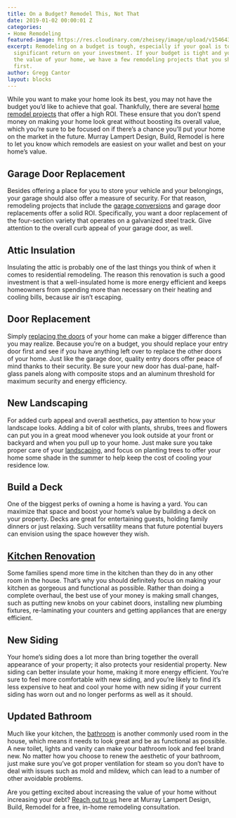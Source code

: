 ```yaml
---
title: On a Budget? Remodel This, Not That
date: 2019-01-02 00:00:01 Z
categories:
- Home Remodeling
featured-image: https://res.cloudinary.com/zheisey/image/upload/v1546439003/murray-lampert/misc/on-a-budget.jpg
excerpt: Remodeling on a budget is tough, especially if your goal is to realize a
  significant return on your investment. If your budget is tight and you want to increase
  the value of your home, we have a few remodeling projects that you should look to
  first.
author: Gregg Cantor
layout: blocks
---
```


While you want to make your home look its best, you may not have the budget you’d like to achieve that goal. Thankfully, there are several [home remodel projects](/san-diego-remodel-project-gallery) that offer a high ROI. These ensure that you don’t spend money on making your home look great without boosting its overall value, which you’re sure to be focused on if there’s a chance you’ll put your home on the market in the future. Murray Lampert Design, Build, Remodel is here to let you know which remodels are easiest on your wallet and best on your home’s value.

## Garage Door Replacement

Besides offering a place for you to store your vehicle and your belongings, your garage should also offer a measure of security. For that reason, remodeling projects that include the [garage conversions](/10-things-you-should-consider-when-converting-your-garage/) and garage door replacements offer a solid ROI. Specifically, you want a door replacement of the four-section variety that operates on a galvanized steel track. Give attention to the overall curb appeal of your garage door, as well.

## Attic Insulation

Insulating the attic is probably one of the last things you think of when it comes to residential remodeling. The reason this renovation is such a good investment is that a well-insulated home is more energy efficient and keeps homeowners from spending more than necessary on their heating and cooling bills, because air isn’t escaping.

## Door Replacement

Simply [replacing the doors](/infographic-whats-in-a-door-everything-you-need-to-know-to-pick-the-right-one/) of your home can make a bigger difference than you may realize. Because you’re on a budget, you should replace your entry door first and see if you have anything left over to replace the other doors of your home. Just like the garage door, quality entry doors offer peace of mind thanks to their security. Be sure your new door has dual-pane, half-glass panels along with composite stops and an aluminum threshold for maximum security and energy efficiency.

## New Landscaping

For added curb appeal and overall aesthetics, pay attention to how your landscape looks. Adding a bit of color with plants, shrubs, trees and flowers can put you in a great mood whenever you look outside at your front or backyard and when you pull up to your home. Just make sure you take proper care of your [landscaping](/brighten-up-your-yard-with-these-9-fall-landscaping-ideas/), and focus on planting trees to offer your home some shade in the summer to help keep the cost of cooling your residence low.

## Build a Deck

One of the biggest perks of owning a home is having a yard. You can maximize that space and boost your home’s value by building a deck on your property. Decks are great for entertaining guests, holding family dinners or just relaxing. Such versatility means that future potential buyers can envision using the space however they wish.

## [Kitchen Renovation](/san-diego-kitchen-remodeling-services)

Some families spend more time in the kitchen than they do in any other room in the house. That’s why you should definitely focus on making your kitchen as gorgeous and functional as possible. Rather than doing a complete overhaul, the best use of your money is making small changes, such as putting new knobs on your cabinet doors, installing new plumbing fixtures, re-laminating your counters and getting appliances that are energy efficient.

## New Siding

Your home’s siding does a lot more than bring together the overall appearance of your property; it also protects your residential property. New siding can better insulate your home, making it more energy efficient. You’re sure to feel more comfortable with new siding, and you’re likely to find it’s less expensive to heat and cool your home with new siding if your current siding has worn out and no longer performs as well as it should.

## Updated Bathroom

Much like your kitchen, the [bathroom](/san-diego-bathroom-remodeling-services) is another commonly used room in the house, which means it needs to look great and be as functional as possible. A new toilet, lights and vanity can make your bathroom look and feel brand new. No matter how you choose to renew the aesthetic of your bathroom, just make sure you’ve got proper ventilation for steam so you don’t have to deal with issues such as mold and mildew, which can lead to a number of other avoidable problems.

Are you getting excited about increasing the value of your home without increasing your debt? [Reach out to us](#quick-contact) here at Murray Lampert Design, Build, Remodel for a free, in-home remodeling consultation.
